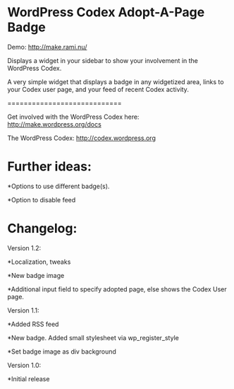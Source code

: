 WordPress Codex Adopt-A-Page Badge
==================================

Demo: http://make.rami.nu/

Displays a widget in your sidebar to show your involvement in the WordPress Codex.

A very simple widget that displays a badge in any widgetized area, links to your Codex user page, and your feed of recent
Codex activity.

============================

Get involved with the WordPress Codex here: http://make.wordpress.org/docs

The WordPress Codex: http://codex.wordpress.org

Further ideas:
=============================

*Options to use different badge(s).

*Option to disable feed

Changelog:
=============================

Version 1.2:

*Localization, tweaks

*New badge image

*Additional input field to specify adopted page, else shows the Codex User page.


Version 1.1:

*Added RSS feed

*New badge. Added small stylesheet via wp_register_style

*Set badge image as div background


Version 1.0:

*Initial release

